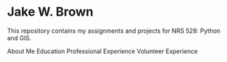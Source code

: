 # Jake W. Brown
This repository contains my assignments and projects for NRS 528: Python and GIS.

About Me
Education
Professional Experience
Volunteer Experience
